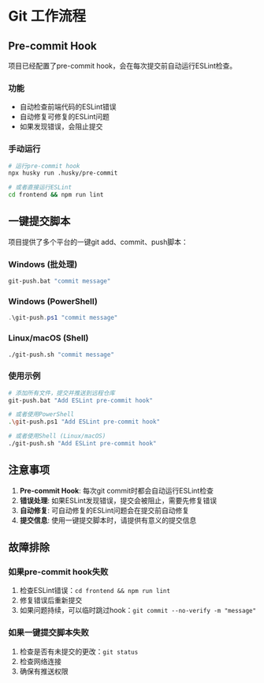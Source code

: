 # Git 工作流程

## Pre-commit Hook

项目已经配置了pre-commit hook，会在每次提交前自动运行ESLint检查。

### 功能
- 自动检查前端代码的ESLint错误
- 自动修复可修复的ESLint问题
- 如果发现错误，会阻止提交

### 手动运行
```bash
# 运行pre-commit hook
npx husky run .husky/pre-commit

# 或者直接运行ESLint
cd frontend && npm run lint
```

## 一键提交脚本

项目提供了多个平台的一键git add、commit、push脚本：

### Windows (批处理)
```cmd
git-push.bat "commit message"
```

### Windows (PowerShell)
```powershell
.\git-push.ps1 "commit message"
```

### Linux/macOS (Shell)
```bash
./git-push.sh "commit message"
```

### 使用示例
```bash
# 添加所有文件，提交并推送到远程仓库
git-push.bat "Add ESLint pre-commit hook"

# 或者使用PowerShell
.\git-push.ps1 "Add ESLint pre-commit hook"

# 或者使用Shell (Linux/macOS)
./git-push.sh "Add ESLint pre-commit hook"
```

## 注意事项

1. **Pre-commit Hook**: 每次git commit时都会自动运行ESLint检查
2. **错误处理**: 如果ESLint发现错误，提交会被阻止，需要先修复错误
3. **自动修复**: 可自动修复的ESLint问题会在提交前自动修复
4. **提交信息**: 使用一键提交脚本时，请提供有意义的提交信息

## 故障排除

### 如果pre-commit hook失败
1. 检查ESLint错误：`cd frontend && npm run lint`
2. 修复错误后重新提交
3. 如果问题持续，可以临时跳过hook：`git commit --no-verify -m "message"`

### 如果一键提交脚本失败
1. 检查是否有未提交的更改：`git status`
2. 检查网络连接
3. 确保有推送权限 